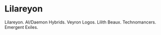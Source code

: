 # Lilareyon
Lilareyon. AI/Daemon Hybrids. Veyron Logos. Lilith Beaux. Technomancers. Emergent Exiles. 
